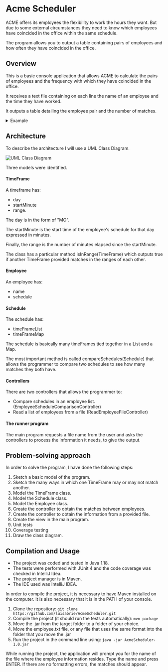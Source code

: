 # Acme Scheduler
ACME offers its employees the flexibility to work the hours they want. But due to some external circumstances they need to know which employees have coincided in the office within the same schedule.

The program allows you to output a table containing pairs of employees and how often they have coincided in the office.

## Overview

This is a basic console application that allows ACME to calculate the pairs of employees and the frequency with which they have coincided in the office.

It receives a text file containing on each line the name of an employee and the time they have worked.

It outputs a table detailing the employee pair and the number of matches.

<details><summary>Example</summary>

### Input
```
RENE=MO10:00-12:00,TU10:00-12:00,TH01:00-03:00,SA14:00-18:00,SU20:00- 21:00
ASTRID=MO10:00-12:00,TH12:00-14:00,SU20:00-21:00
ANDRES=MO10:00-12:00,TH12:00-14:00,SU20:00-21:00
CAMILA=MO07:00-12:00,TU08:00-13:00,WE09:00- 12:00,TH14:00-16:00,SU19:00-23:59
JUAN=FR07:00-12:00,TU08:00-13:00
```
### Output
```
ANDRES-CAMILA        2
ANDRES-JUAN          0
ASTRID-ANDRES        3
ASTRID-CAMILA        2
ASTRID-JUAN          0
CAMILA-JUAN          1
RENE-ANDRES          2
RENE-ASTRID          2
RENE-CAMILA          3
RENE-JUAN            1
```
</details>

## Architecture
To describe the architecture I will use a UML Class Diagram.

![UML Class Diagram](https://imgur.com/8xkXOcN.png)

Three models were identified.

#### TimeFrame
A timeframe has:
- day
- startMinute
- range.

The day is in the form of "MO".

The startMinute is the start time of the employee's schedule for that day expressed in minutes.

Finally, the range is the number of minutes elapsed since the startMinute.

The class has a particular method isInRange(TimeFrame) which outputs true if another TimeFrame provided matches in the ranges of each other. 

#### Employee
An employee has:
- name
- schedule
#### Schedule
The schedule has:
- timeFrameList
- timeFrameMap

The schedule is basically many timeFrames tied together in a List and a Map.

The most important method is called compareSchedules(Schedule) that allows the programmer to compare two schedules to see how many matches they both have.

#### Controllers

There are two controllers that allows the programmer to:
- Compare schedules in an employee list. (EmployeeScheduleComparisonController)
- Read a list of employees from a file (ReadEmployeeFileController)

#### The runner program
The main program requests a file name from the user and asks the controllers to process the information it needs, to give the output.
## Problem-solving approach
In order to solve the program, I have done the following steps: 
1. Sketch a basic model of the program.
2. Sketch the many ways in which one TimeFrame may or may not match another.
3. Model the TimeFrame class.
4. Model the Schedule class.
5. Model the Employee class.
6. Create the controller to obtain the matches between employees.
7. Create the controller to obtain the information from a provided file.
8. Create the view in the main program.
9. Unit tests
10. Coverage testing
11. Draw the class diagram.

## Compilation and Usage

- The project was coded and tested in Java 1.18.
- The tests were performed with JUnit 4 and the code coverage was checked in IntelliJ Idea. 
- The project manager is in Maven. 
- The IDE used was IntelliJ IDEA.

In order to compile the project, it is necessary to have Maven installed on the computer. It is also necessary that it is in the PATH of your console.

1. Clone the repository:
```git clone https://github.com/luisabrie/AcmeScheduler.git```
2. Compile the project (it should run the tests automatically): ```mvn package```
3. Move the .jar from the target folder to a folder of your choice.
4. Move the employee.txt file, or any file that uses the same format into the folder that you move the .jar
5. Run the project in the command line using: ```java -jar AcmeScheduler-1.0.jar```

While running the project, the application will prompt you for the name of the file where the employee information resides. Type the name and press ENTER.
If there are no formatting errors, the matches should appear.
